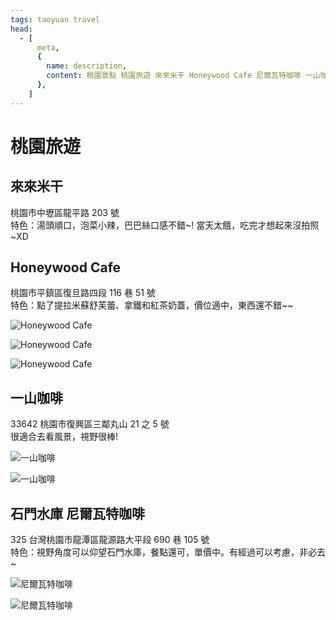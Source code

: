 ```yaml
---
tags: taoyuan travel
head:
  - [
      meta,
      {
        name: description,
        content: 桃園景點 桃園旅遊 來來米干 Honeywood Cafe 尼爾瓦特咖啡 一山咖啡,
      },
    ]
---
```


<div class='h2-rainbow-text'>

<div class='d-none'>

# 桃園旅遊

</div>

## 來來米干

桃園市中壢區龍平路 203 號  
特色：湯頭順口，泡菜小辣，巴巴絲口感不錯~! 當天太餓，吃完才想起來沒拍照~XD

## Honeywood Cafe

桃園市平鎮區復旦路四段 116 巷 51 號  
特色：點了提拉米蘇舒芙蕾、拿鐵和紅茶奶蓋，價位適中，東西還不錯~~

<Flexbox wrap='no-wrap' gap='10px'>

![Honeywood Cafe](./imgs/taoyuan2_1.jpg)

![Honeywood Cafe](./imgs/taoyuan2_2.jpg)

</Flexbox>

<Flexbox wrap='wrap' gap='10px'>

![Honeywood Cafe](./imgs/taoyuan2_3.jpg)

</Flexbox>

## 一山咖啡

33642 桃園市復興區三鄰丸山 21 之 5 號  
很適合去看風景，視野很棒!

<Flexbox wrap='wrap' gap='10px'>

![一山咖啡](./imgs/taoyuan2_7.jpg)

</Flexbox>

<Flexbox wrap='no-wrap' gap='10px'>

![一山咖啡](./imgs/taoyuan2_8.jpg)

</Flexbox>

## 石門水庫 尼爾瓦特咖啡

325 台灣桃園市龍潭區龍源路大平段 690 巷 105 號  
特色：視野角度可以仰望石門水庫，餐點還可，單價中。有經過可以考慮，非必去~

<Flexbox wrap='no-wrap' gap='10px'>

![尼爾瓦特咖啡](./imgs/taoyuan2_4.jpg)

![尼爾瓦特咖啡](./imgs/taoyuan2_6.jpg)

</Flexbox>

</div>
